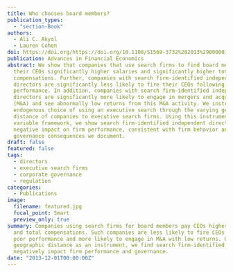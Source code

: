 ```yaml
---
title: Who chooses board members?
publication_types:
  - "section-Book"
authors:
  - Ali C. Akyol
  - Lauren Cohen
doi: https://doi.org/https://doi.org/10.1108/S1569-3732%282013%290000016002
publication: Advances in Financial Economics
abstract: We show that companies that use search firms to find board members pay
  their CEOs significantly higher salaries and significantly higher total
  compensations. Further, companies with search firm-identified independent
  directors are significantly less likely to fire their CEOs following negative
  performance. In addition, companies with search firm-identified independent
  directors are significantly more likely to engage in mergers and acquisitions
  (M&A) and see abnormally low returns from this M&A activity. We instrument the
  endogenous choice of using an executive search through the varying geographic
  distance of companies to executive search firms. Using this instrumental
  variable framework, we show search firm-identified independent directors’
  negative impact on firm performance, consistent with firm behavior and
  governance consequences we document.
draft: false
featured: false
tags:
  - directors
  - executive search firms
  - corporate governance
  - regulation
categories:
  - Publications
image:
  filename: featured.jpg
  focal_point: Smart
  preview_only: true
summary: Companies using search firms for board members pay CEOs higher salaries
  and total compensations. Such companies are less likely to fire CEOs after
  poor performance and more likely to engage in M&A with low returns. Using
  geographic distance as an instrument, we find search firm-identified directors
  negatively impact firm performance and governance.
date: "2013-12-01T00:00:00Z"
---
```

